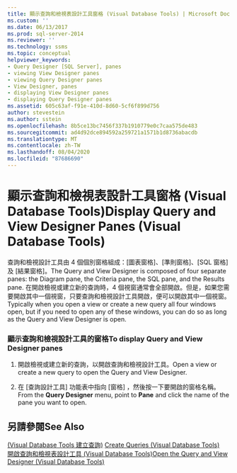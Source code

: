 ```yaml
---
title: 顯示查詢和檢視表設計工具窗格 (Visual Database Tools) | Microsoft Docs
ms.custom: ''
ms.date: 06/13/2017
ms.prod: sql-server-2014
ms.reviewer: ''
ms.technology: ssms
ms.topic: conceptual
helpviewer_keywords:
- Query Designer [SQL Server], panes
- viewing View Designer panes
- viewing Query Designer panes
- View Designer, panes
- displaying View Designer panes
- displaying Query Designer panes
ms.assetid: 605c63af-f91e-410d-8d60-5cf6f899d756
author: stevestein
ms.author: sstein
ms.openlocfilehash: 8b5ce13bc7456f337b1910779e0c7caa575de483
ms.sourcegitcommit: ad4d92dce894592a259721a1571b1d8736abacdb
ms.translationtype: MT
ms.contentlocale: zh-TW
ms.lasthandoff: 08/04/2020
ms.locfileid: "87686690"
---
```

# <a name="display-query-and-view-designer-panes-visual-database-tools"></a><span data-ttu-id="cd9c1-102">顯示查詢和檢視表設計工具窗格 (Visual Database Tools)</span><span class="sxs-lookup"><span data-stu-id="cd9c1-102">Display Query and View Designer Panes (Visual Database Tools)</span></span>
  <span data-ttu-id="cd9c1-103">查詢和檢視設計工具由 4 個個別窗格組成：[圖表窗格]、[準則窗格]、[SQL 窗格] 及 [結果窗格]。</span><span class="sxs-lookup"><span data-stu-id="cd9c1-103">The Query and View Designer is composed of four separate panes: the Diagram pane, the Criteria pane, the SQL pane, and the Results pane.</span></span> <span data-ttu-id="cd9c1-104">在開啟檢視或建立新的查詢時，4 個視窗通常會全部開啟。但是，如果您需要開啟其中一個視窗，只要查詢和檢視設計工具開啟，便可以開啟其中一個視窗。</span><span class="sxs-lookup"><span data-stu-id="cd9c1-104">Typically when you open a view or create a new query all four windows open, but if you need to open any of these windows, you can do so as long as the Query and View Designer is open.</span></span>  
  
### <a name="to-display-query-and-view-designer-panes"></a><span data-ttu-id="cd9c1-105">顯示查詢和檢視設計工具的窗格</span><span class="sxs-lookup"><span data-stu-id="cd9c1-105">To display Query and View Designer panes</span></span>  
  
1.  <span data-ttu-id="cd9c1-106">開啟檢視或建立新的查詢，以開啟查詢和檢視設計工具。</span><span class="sxs-lookup"><span data-stu-id="cd9c1-106">Open a view or create a new query to open the Query and View Designer.</span></span>  
  
2.  <span data-ttu-id="cd9c1-107">在 [查詢設計工具]  功能表中指向 [窗格]  ，然後按一下要開啟的窗格名稱。</span><span class="sxs-lookup"><span data-stu-id="cd9c1-107">From the **Query Designer** menu, point to **Pane** and click the name of the pane you want to open.</span></span>  
  
## <a name="see-also"></a><span data-ttu-id="cd9c1-108">另請參閱</span><span class="sxs-lookup"><span data-stu-id="cd9c1-108">See Also</span></span>  
 <span data-ttu-id="cd9c1-109">[&#40;Visual Database Tools 建立查詢&#41;](visual-database-tools.md) </span><span class="sxs-lookup"><span data-stu-id="cd9c1-109">[Create Queries &#40;Visual Database Tools&#41;](visual-database-tools.md) </span></span>  
 [<span data-ttu-id="cd9c1-110">開啟查詢和檢視表設計工具 &#40;Visual Database Tools&#41;</span><span class="sxs-lookup"><span data-stu-id="cd9c1-110">Open the Query and View Designer &#40;Visual Database Tools&#41;</span></span>](open-the-query-and-view-designer-visual-database-tools.md)  
  
  
